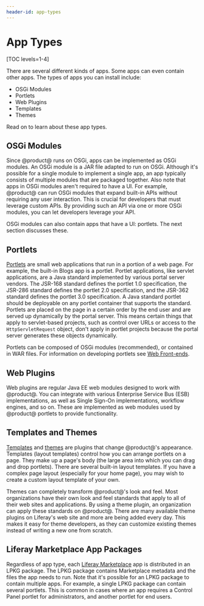 ```yaml
---
header-id: app-types
---
```


# App Types

[TOC levels=1-4]

There are several different kinds of apps. Some apps can even contain other
apps. The types of apps you can install include: 

-   OSGi Modules
-   Portlets
-   Web Plugins
-   Templates
-   Themes

Read on to learn about these app types. 

## OSGi Modules

Since @product@ runs on OSGi, apps can be implemented as OSGi modules. An OSGi
module is a JAR file adapted to run on OSGi. Although it's possible for a single
module to implement a single app, an app typically consists of multiple modules
that are packaged together. Also note that apps in OSGi modules aren't required
to have a UI. For example, @product@ can run OSGi modules that expand built-in
APIs without requiring any user interaction. This is crucial for developers that
must leverage custom APIs. By providing such an API via one or more OSGi
modules, you can let developers leverage your API. 

OSGi modules can also contain apps that have a UI: portlets. The next section 
discusses these. 

## Portlets

[Portlets](/docs/7-2/frameworks/-/knowledge_base/f/portlets) are small web
applications that run in a portion of a web page. For example, the built-in
Blogs app is a portlet. Portlet applications, like servlet applications, are a
Java standard implemented by various portal server vendors. The JSR-168 standard
defines the portlet 1.0 specification, the JSR-286 standard defines the portlet
2.0 specification, and the JSR-362 standard defines the portlet 3.0
specification. A Java standard portlet should be deployable on any portlet
container that supports the standard. Portlets are placed on the page in a
certain order by the end user and are served up dynamically by the portal
server. This means certain things that apply to servlet-based projects, such as
control over URLs or access to the `HttpServletRequest` object, don't apply in
portlet projects because the portal server generates these objects dynamically. 

Portlets can be composed of OSGi modules (recommended), or contained in WAR
files. For information on developing portlets see [Web
Front-ends](/docs/7-2/appdev/-/knowledge_base/a/web-front-ends). 

## Web Plugins

Web plugins are regular Java EE web modules designed to work with @product@. You
can integrate with various Enterprise Service Bus (ESB) implementations, as well
as Single Sign-On implementations, workflow engines, and so on. These are
implemented as web modules used by @product@ portlets to provide functionality. 

## Templates and Themes

[Templates](/docs/7-2/frameworks/-/knowledge_base/f/layout-templates-intro) and
[themes](/docs/7-2/frameworks/-/knowledge_base/f/themes-introduction) are 
plugins that change @product@'s appearance. Templates (layout templates) control 
how you can arrange portlets on a page. They make up a page's body (the large 
area into which you can drag and drop portlets). There are several built-in 
layout templates. If you have a complex page layout (especially for your home 
page), you may wish to create a custom layout template of your own. 

Themes can completely transform @product@'s look and feel. Most organizations 
have their own look and feel standards that apply to all of their web sites and 
applications. By using a theme plugin, an organization can apply these standards
on @product@. There are many available theme plugins on Liferay's web site and
more are being added every day. This makes it easy for theme developers, as they
can customize existing themes instead of writing a new one from scratch. 

## Liferay Marketplace App Packages

Regardless of app type, each [Liferay
Marketplace](https://web.liferay.com/marketplace) app is distributed in an LPKG
package. The LPKG package contains Marketplace  metadata and the files the app
needs to run. Note that it's possible for an LPKG  package to contain multiple
apps. For example, a single LPKG package can contain  several portlets. This is
common in cases where an app requires a Control Panel portlet for
administrators, and another portlet for end users. 

